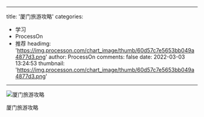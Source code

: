 
---
title: '厦门旅游攻略'
categories: 
 - 学习
 - ProcessOn
 - 推荐
headimg: 'https://img.processon.com/chart_image/thumb/60d57c7e5653bb049a4877d3.png'
author: ProcessOn
comments: false
date: 2022-03-03 13:24:53
thumbnail: 'https://img.processon.com/chart_image/thumb/60d57c7e5653bb049a4877d3.png'
---

<div>   
<img class="thumb" alt="厦门旅游攻略" src="https://img.processon.com/chart_image/thumb/60d57c7e5653bb049a4877d3.png" referrerpolicy="no-referrer">
<p>厦门旅游攻略</p>  
</div>
            